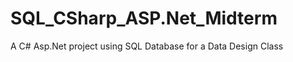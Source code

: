 SQL_CSharp_ASP.Net_Midterm
==========================

A C# Asp.Net project using SQL Database for a Data Design Class

